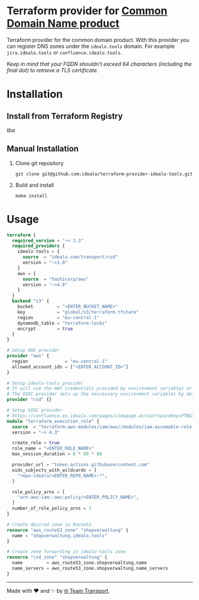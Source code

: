 # Terraform provider for [Common Domain Name product](https://github.com/idealo/transport_common_domain)

Terraform provider for the common domain product. With this provider you can register DNS zones under the `idealo.tools` domain. For example `jira.idealo.tools` or `confluence.idealo.tools`.

_Keep in mind that your FQDN shouldn't exceed 64 characters (including the final dot) to retrieve a TLS certificate._

# Installation

## Install from Terraform Registry

_tba_

## Manual Installation

1. Clone git repository
   ```shell
   git clone git@github.com:idealo/terraform-provider-idealo-tools.git
   ```
2. Build and install
   ```shell
   make install
   ```

# Usage

```terraform
terraform {
  required_version = "~> 1.3"
  required_providers {
    idealo-tools = {
      source  = "idealo.com/transport/csd"
      version = "~>1.0"
    }
    aws = {
      source  = "hashicorp/aws"
      version = "~>4.8"
    }
  }
  backend "s3" {
    bucket         = "<ENTER_BUCKET_NAME>"
    key            = "global/s3/terraform.tfstate"
    region         = "eu-central-1"
    dynamodb_table = "terraform-locks"
    encrypt        = true
  }
}

# Setup AWS provider
provider "aws" {
  region              = "eu-central-1"
  allowed_account_ids = ["<ENTER_ACCOUNT_ID>"]
}

# Setup idealo-tools provider
# It will use the AWS credentials provided by environment variables or parameters
# The OIDC provider sets up the neccessary environment variables by default
provider "csd" {}

# Setup OIDC provider
# https://confluence.eu.idealo.com/pages/viewpage.action?spaceKey=PTN&title=How+to+authenticate+from+GitHub+to+AWS
module "terraform_execution_role" {
  source  = "terraform-aws-modules/iam/aws//modules/iam-assumable-role-with-oidc"
  version = "~> 4.3"

  create_role = true
  role_name = "<ENTER_ROLE_NAME>"
  max_session_duration = 6 * 60 * 60

  provider_url = "token.actions.githubusercontent.com"
  oidc_subjects_with_wildcards = [
    "repo:idealo/<ENTER_REPO_NAME>:*",
  ]

  role_policy_arns = [
    "arn:aws:iam::aws:policy/<ENTER_POLICY_NAME>",
  ]
  number_of_role_policy_arns = 1
}

# Create desired zone in Route53
resource "aws_route53_zone" "shopverwaltung" {
  name = "shopverwaltung.idealo.tools"
}

# Create zone forwarding in idealo-tools zone
resource "csd_zone" "shopverwaltung" {
  name         = aws_route53_zone.shopverwaltung.name
  name_servers = aws_route53_zone.shopverwaltung.name_servers
}
```

---

Made with ❤️ and ✨ by [🌐 Team Transport](https://github.com/orgs/idealo/teams/transport).

